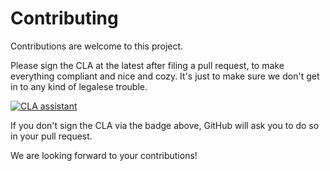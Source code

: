 # Contributing

Contributions are welcome to this project.

Please sign the CLA at the latest after filing a pull request, to make everything compliant and nice and cozy. It's just to make sure we don't get in to any kind of legalese trouble.

[![CLA assistant](https://cla-assistant.io/readme/badge/Haufe-Lexware/pushgateway-pruner)](https://cla-assistant.io/Haufe-Lexware/pushgateway-pruner)

If you don't sign the CLA via the badge above, GitHub will ask you to do so in your pull request.

We are looking forward to your contributions!
